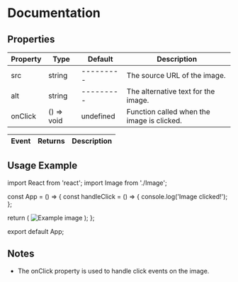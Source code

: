 # Documentation

## Properties

| Property | Type       | Default   | Description                                |
| -------- | ---------- | --------- | ------------------------------------------ |
| src      | string     | --------- | The source URL of the image.               |
| alt      | string     | --------- | The alternative text for the image.        |
| onClick  | () => void | undefined | Function called when the image is clicked. |

| Event    | Returns    |   Description                              |
| -------- | ---------- | ------------------------------------------ |

## Usage Example

import React from 'react';
import Image from './Image';

const App = () => {
  const handleClick = () => {
    console.log('Image clicked!');
  };

  return (
    <Image
      src="https://example.com/image.jpg"
      alt="Example image"
      onClick={handleClick}
    />
  );
};

export default App;

## Notes
- The onClick property is used to handle click events on the image.
